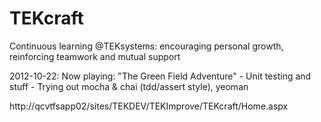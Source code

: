 TEKcraft
========

Continuous learning @TEKsystems: encouraging personal growth, reinforcing teamwork and mutual support

2012-10-22: Now playing: "The Green Field Adventure"
	- Unit testing and stuff
	- Trying out mocha & chai (tdd/assert style), yeoman

http://qcvtfsapp02/sites/TEKDEV/TEKImprove/TEKcraft/Home.aspx